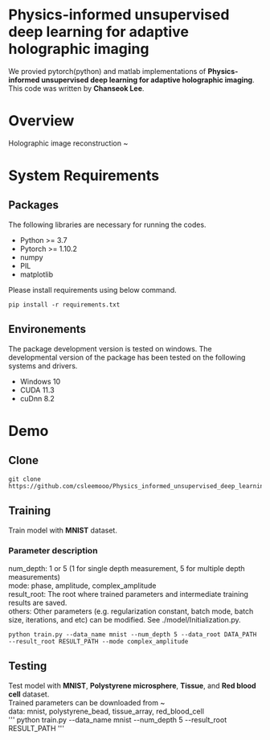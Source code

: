 # Physics-informed unsupervised deep learning for adaptive holographic imaging

We provied pytorch(python) and matlab implementations of **Physics-informed unsupervised deep learning for adaptive holographic imaging**. This code was written by **Chanseok Lee**.

# Overview
Holographic image reconstruction ~

# System Requirements
## Packages
The following libraries are necessary for running the codes.
- Python >= 3.7
- Pytorch >= 1.10.2
- numpy
- PIL
- matplotlib

Please install requirements using below command.
```
pip install -r requirements.txt
```

## Environements
The package development version is tested on windows. The developmental version of the package has been tested on the following systems and drivers.
- Windows 10
- CUDA 11.3
- cuDnn 8.2

# Demo
## Clone
```
git clone https://github.com/csleemooo/Physics_informed_unsupervised_deep_learning_for_adaptive_holographic_imaging
```

## Training
Train model with **MNIST** dataset.  
### Parameter description  
num_depth: 1 or 5 (1 for single depth measurement, 5 for multiple depth measurements)  
mode: phase, amplitude, complex_amplitude  
result_root: The root where trained parameters and intermediate training results are saved.  
others: Other parameters (e.g. regularization constant, batch mode, batch size, iterations, and etc) can be modified. See ./model/Initialization.py.
```
python train.py --data_name mnist --num_depth 5 --data_root DATA_PATH --result_root RESULT_PATH --mode complex_amplitude
```

## Testing
Test model with **MNIST**, **Polystyrene microsphere**, **Tissue**, and **Red blood cell** dataset.  
Trained parameters can be downloaded from ~  
data: mnist, polystyrene_bead, tissue_array, red_blood_cell  
'''
python train.py --data_name mnist --num_depth 5 --result_root RESULT_PATH
'''
